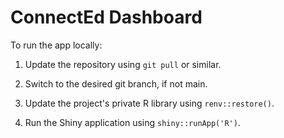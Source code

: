 # ConnectEd Dashboard

To run the app locally:

1. Update the repository using `git pull` or similar.

1. Switch to the desired git branch, if not main.

1. Update the project's private R library using `renv::restore()`.

1. Run the Shiny application using `shiny::runApp('R')`.

